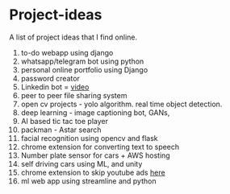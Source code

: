 # Project-ideas
A list of project ideas that I find online.

1. to-do webapp using django
2. whatsapp/telegram bot using python
3. personal online portfolio using Django
4. password creator
5. Linkedin bot = [video](https://www.youtube.com/watch?time_continue=8&v=_GcEkRzjjGI&feature=emb_title)
6. peer to peer file sharing system
7. open cv projects - yolo algorithm. real time object detection.
8. deep learning - image captioning bot, GANs, 
8. AI based tic tac toe player
9. packman - Astar search 
10. facial recognition using opencv and flask
11. chrome extension for converting text to speech
12. Number plate sensor for cars + AWS hosting
13. self driving cars using ML, and unity
14. chrome extension to skip youtube ads [here](https://dev.to/penge)
15. ml web app using streamline and python
